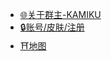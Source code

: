 * [🌐关于群主-KAMIKU](https://kamikuz.cn)
* [🔒账号/皮肤/注册](https://mc.kamikuz.cn)
* [⛩️地图](http://kamiku.picp.vip:8123/)
